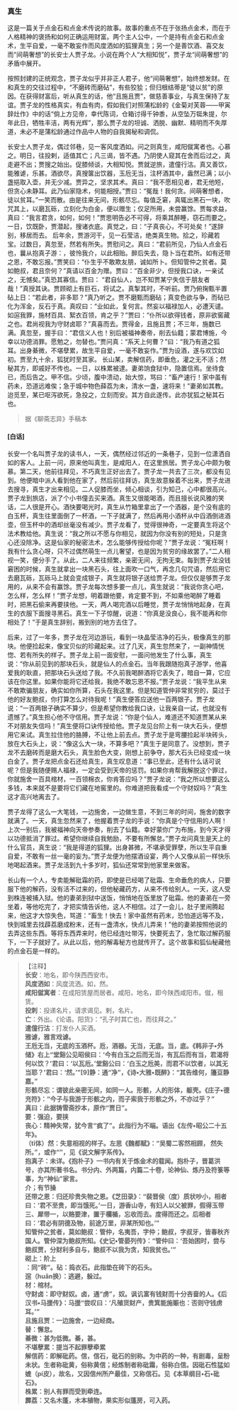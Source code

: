 <script type="text/javascript">
    var head = document.getElementsByTagName('head')[0];
    cssURL = '/public/liao.css';
    linkTag = document.createElement('link');
    linkTag.href = cssURL;
    linkTag.setAttribute('type','text/css');
    linkTag.setAttribute('rel','stylesheet');
    head.appendChild(linkTag);
</script>
### 真生

这是一篇关于点金石和点金术传说的故事。故事的重点不在于张扬点金术，而在于人格精神的褒扬和如何正确运用财富。两个主人公中，一个是持有点金石和点金术，生平自爱，一毫不敢妄作而风度洒如的狐狸真生；另一个是善饮酒、喜交友而“间萌奢想”的长安士人贾子龙。小说在两个人“大相知悦”，贾子龙“间萌奢想”的矛盾中展开。

按照封建的正统观念，贾子龙似乎并非正人君子，他“间萌奢想”，始终想发财。在和真生的交往过程中，“不磨砖而磨砧”，有些狡狯；但归根结蒂是“徒以贫”的原因。在获得财富后，听从真生的话，他“且施且贾”，做慈善事业，与真生保持了友谊。贾子龙的性格真实，有血有肉，假如我们对照蒲松龄的《金菊对芙蓉——甲寅辞灶作》中的话“倘上方见帝，幸代陈词，仓箱讨得千钟黍，从空坠万铤朱提，尔年此日，牺牲丰洁，两有光辉”，那么贾子龙的坦诚、洒脱、幽默、精明而不失厚道，未必不是蒲松龄通过作品中人物的自我揭秘和调侃。

长安士人贾子龙，偶过邻巷，见一客风度洒如。问之则真生，咸阳僦寓者也。心慕之。明日，往投剌，适值其亡；凡三谒，皆不遇。乃阴使人窥其在舍而后过之，真走避不出；贾搜之始出。促膝倾谈，大相知悦。贾就逆旅，遣僮行沽。真又善饮，能雅谑，乐甚。酒欲尽，真搜箧出饮器，玉卮无当，注杯酒其中，盎然已满；以小盏挹取入壶，并无少减。贾异之，坚求其术。真曰：“我不愿相见者，君无他短，但贪心未静耳。此乃仙家隐术，何能相授。”贾曰：“冤哉！我何贪。间萌奢想者，徒以贫耳。”一笑而散。由是往来无间，形骸尽忘。每值乏窘，真辄出黑石一块，吹咒其上，以磨瓦砾，立刻化为白金，便以赠生；仅足所用，未尝赢馀。贾每求益，真曰：“我言君贪，如何，如何！”贾思明告必不可得，将乘其醉睡，窃石而要之。一日，饮既卧，贾潜起，搜诸衣底。真觉之，曰：“子真丧心，不可处矣！”遂辞别，移居而去。
后年余，贾游河干，见一石莹洁，绝类真生物。拾之，珍藏若宝。过数日，真忽至，然若有所失。贾慰问之。真曰：“君前所见，乃仙人点金石也，曩从抱真子游：，彼怜我介，以此相贻。醉后失去，隐卜当在君所。如有还带之恩，不敢忘报。”贾笑曰：“仆生乎不敢欺友朋，诚如所卜。但知管仲之贫者。莫如鲍叔，君且奈何？”真请以百金为赠。贾曰：“百金非少，但授我口诀，一亲试之，无憾矣。”真恐其寡信。贾曰：
“君自仙人，岂不知贾某宁失信于朋友者哉！”真授其诀。贾顾砌上有巨石，将试之。真掣其时，不听前。贾乃俯掬甄半置砧上日：“若此者，非多耶？”真乃听之。贾不磨甄而磨砧；真变色欲与争，而砧已化为浑金，反石于真。真叹曰：“业如此，复何言。然妄以福禄加人，必遭天谴。如逭我罪，施材百具、絮衣百领，肯之乎？”贾曰：“仆所以欲得钱者，原非欲窖藏之也。君尚视我为守财卤耶？”真喜而去。贾得金，且施且贾；不三年，施数已满。真忽至，握手曰：“君信义人也！别后被福神奏帝，削去仙籍；蒙君博施，今幸以功德消罪。愿勉之，勿替也。”贾问真：“系天上何曹？”曰：“我乃有道之狐耳。出身綦微，不堪孽累，故生平自爱，一毫不敢妄作。”贾为设酒，遂与欢饮如初。贾至九十余，狐犹时至其家。
长山某，卖解信药，即垂危，灌之无不活；然秘其方，即戚好不传也。一日，以株累被逮。妻弟饷食狱中，隐置信焉。坐待食已，而后告之。甲不信。少顷，腹中溃动，始大惊，骂曰：“畜产速行！家中虽有药未，恐道远难俟；急于城中物色薛荔为未，清水一盏，速将来！”妻弟如其教。迨觅至，某已呕泻欲死，急投之，立刻而安。其方自此遂传。此亦犹狐之秘其石也。

</section>

> 据《聊斋志异》手稿本

#### [白话]
<aside>

长安一个名叫贾子龙的读书人，一天，偶然经过邻近的一条巷子，见到一位潇洒自如的客人。上前一问，原来他叫真生，是咸阳人，在这里旅居。贾子龙心中颇为敬慕。第二天，他前往拜见，不巧真生正好出去了。贾子龙一共去了三次，都没有见到。他便暗中派人看到他在家了，然后前往拜访，真生故意躲着不出来，贾子龙进去搜寻，真生才出来相见。二人促膝而坐，倾心相谈，引为知己，心中都很高兴。贾子龙到旅店，派了个小书僮去买来酒。真生又很能喝酒，而且擅长说风雅的笑话，二人很是开心。酒快要喝光时，真生从竹箱里拿出了一个酒器，是个没有底的白玉杯，真生往里面倒了一杯酒，一下子就满了，然后再用小酒杯从中舀酒倒进酒壶，但玉杯中的酒却丝毫没有减少。贾子龙看了，觉得很神奇，一定要真生将这个法术教给他。真生说：“我之所以不愿与你相见，就因为你没有别的短处，只是贪心还没除净。这是仙家的秘密法术，怎么能够传授给你呢？”贾子龙说：“冤枉啊！我有什么贪心呀，只不过偶然萌生一点儿奢望，也是因为贫穷的缘故罢了。”二人相视一笑，便分手了。从此，二人来往频繁，亲密无间，无拘无束。每到贾子龙没钱窘困的时候，真生就拿出一块黑石头，往上面吹一口气，再念几句咒语，然后用它去磨瓦砾，瓦砾马上就会变成银子，真生就将银子送给贾子龙。但仅仅是够贾子龙用的，从来不会有赢馀。贾子龙每次想多要一点儿，真生就说：“我说你贪心吧，怎么样，怎么样！”贾子龙想，明着跟他要，肯定要不到，不如乘他喝醉了睡着时，把黑石偷来再要挟他。一天，两人喝完酒以后睡觉，贾子龙悄悄地起身，在真生的衣服下面搜寻黑石。真生一下子惊醒，说道：“你真是没良心，我不能再和你相处了！”于是真生辞别，搬到别的地方去住了。

后来，过了一年多，贾子龙在河边游玩，看到一块晶莹洁净的石头，极像真生的那块。他便捡起来，像宝贝似的珍藏起来。过了几天，真生忽然来了，一副神情恍惚、若有所失的样子。贾子龙上前一面安慰，一面问他发生了什么事，真生说：“你从前见到的那块石头，就是仙人的点金石。当年我跟随抱真子游学，他喜爱我的耿直，把那块石头送给了我。不久前我喝醉酒将它丢失了，暗自一算，它应该在你这里。如果你能将它还给我，我绝不敢忘恩不报。”贾子龙说：“我平生从来不敢欺骗朋友，确实如你所算，石头在我这里。但是知道管仲非常贫穷的，莫过于他的好友鲍叔，你打算怎么对待我呢！”真生便答应送他一百两银子。贾子龙说：“一百两银子确实不算少，但是希望你教给我口诀，让我亲自一试，也就没有遗憾了。”真生担心他不守信用。贾子龙说：“你是个仙人，难道还不知道贾某从来不对朋友失信吗！”真生便将口诀传授给他。贾子龙见台阶上有一块大石头，便想用它来试。真生拉住他的胳膊，不让他上前去点。贾子龙于是弯腰捡起半块砖头，放在大石头上，说：“像这么大一块，不算多吧？”真生于是同意了。没想到，贾子龙不去磨砖而是磨大石头，真生脸色大变，刚想上前争夺，那大石头已经变成一块白金了。贾子龙把点金石还给真生，真生叹息道：“事已至此，还有什么话可说呢？但是我随便赐人福禄，一定会受到天帝的惩罚。如果你肯帮我解脱这个罪过，你就施舍一百具棺材，一百领棉衣，你肯答应吗？”贾子龙说：“我之所以想要这么多钱，本来就不是要将它们藏在地窖里的。你难道把我看成一个守财奴吗？”真生这才高兴地离去了。

贾子龙得了这么一大笔钱，一边施舍，一边做生意，不到三年的时间，施舍的数字就满了。一天，真生忽然来了，他握着贾子龙的手说：“你真是个守信用的人啊！上次一别后，我被福神向天帝参奏，削去了仙籍。幸好蒙你广为布施，到今天才得以功德抵消了罪过。希望你继续自我勉励，不要有所懈怠。”贾子龙问真生是天上的什么官员，真生说：“我是得道的狐狸。出身甚微，不堪承受罪孽，所以生平自重自爱，不敢有一丝一毫的妄为。”贾子龙便为他摆酒设宴，两个人又像从前一样快乐地喝起酒来。贾子龙活到九十多岁时，狐仙还常常到他家里来做客。

长山有一个人，专卖能解砒霜的药，即使是已经喝了砒霜、生命垂危的病人，只要服下他的解药，没有活不过来的，但他秘藏药方，从来不传给别人。一天，这人受到株连被捕入狱。他的妻弟到狱中送饭，悄悄地在饭里放了砒霜。他的妻弟在一旁坐着，等他吃完了，才把实情告诉他，这人不相信。过了一会儿，肚子里闹腾起来，他这才大惊失色，骂道：“畜生！快去！家中虽然有药末，恐怕道远等不及，快到城里去找薜荔磨成粉末，还有一盏清水，快点儿弄来！”他的妻弟按照他说的去弄这些东西。等将东西弄来时，他已经连吐带泻，快要死去了，急忙取过解药服下，一下子就好了。从此以后，他的解毒秘方也就传开了。这个故事和狐仙秘藏他的点金石是一样的。

</aside>

> 【注释】  
<b>长安</b>：地名，即今陕西西安市。  
<b>风度洒如</b>：风度流洒。如，然。  
<b>咸阳僦寓者</b>：在成阳赁屋而居者。咸阳，地名，即今陕西咸阳市。僦，租赁。  
<b>投刺</b>：投递名片，请求谒见。剌，名片。  
<b>亡</b>：外出。《论语。阳货》：“孔子时其亡也，而往拜之。”  
<b>遣僮行沽</b>：打发仆人买酒。  
<b>雅谑，雅言戏谑。  
<b>王卮无当，无底的玉酒杯。卮，酒器。无当，无底。当，底。《韩非子•外储》右上“堂谿公见昭侯曰</b>：‘今有白玉之后而无当，有瓦后而有当，君渴将何以饮？’君曰：‘以瓦卮。’堂谿公曰：‘白玉之卮美，而君不以饮者，以其无当耶？’君曰：‘然。’”[9]静：通“净”，《诗•大雅•既醉》：“其告维何，籩豆静嘉。”  
<b>形骸尽忘</b>：谓彼此亲密无间，如同一人。形骸，人的形体，躯壳。《庄子•德充符》：“今子与我游于形骸之内，而子索我于形骸之外，不亦过乎？”  
<b>真曰</b>：此据铸雪斋抄本，原作“贾日”。  
<b>要</b>：强迫，要挟  
<b>丧心</b>：精神失常，犹今言“疯了”。此指行为不端。语出《左传•昭公二十五年》。  
<b>（tī体）然</b>：失意相视的样子。左思《魏都赋》：“吴蜀二客然相顾， 然失所。”，或作“”，见《说文解字系传》。  
<b>抱真子</b>：未详。《抱朴子》一书内有关于炼金术的载闻。抱朴子，晋葛洪号，亦其所著书名。书分内、外两篇，内篇二十卷，论神仙、炼丹及符箓等事，为“神仙”家言。  
<b>介；有节操  
<b>还带之恩</b>：归还珍贵失物之恩。《芝田录》：“裴晋侯（度）质状吵小，相者曰：‘君不至贵，即当饿死。’一日，游香山寺，有妇人以父被罪，假得玉带三、犀带一，以赂要津，置于欄楯，忘收而去。度得而还之。后相者曰：‘君必有阴德及物，前途万里，非某所知也。’”  
<b>知管仲之贫者，莫如鲍叔</b>：管仲，名夷吾，字仲；鲍叔，字叔牙，皆春秋齐国人。管仲深为鲍叔所知。《史记•管晏列传》：“管仲曰：‘吾始困时，尝与鲍叔贾，分财利多自与，鲍叔不以我为贪，知我贫也。’”  
<b>砌上</b>：阶上  
<b></b>：同“砖”。砧：捣衣石。此指垫在砖下的石头。  
<b>逭（huǎn换）</b>：逃避，躲过。  
<b>材</b>：棺材。  
<b>守财卤</b>：即守财奴。卤，通“虏”，奴。讽讥富有钱财而十分吝啬的人。《后汉书•马援传》：马援“尝叹曰：‘凡殖货财产，贵箕能施赈也：否则守钱虏耳。’”  
<b>且施且贾</b>：一边施舍，一边经商。  
<b>替</b>：懈怠。  
<b>綦微</b>：甚为低微。綦，甚。  
<b>不堪孽累</b>：提当不起罪孽牵累  
<b>解信药</b>：即解砒药。信，信石，砒石的别称。为中药的一种，有剧毒，呈粉未状。生者称砒黄，俗称黄信；经炼制者称砒霜，俗称白信。因砒石性猛如媲（pí皮），故名，又因信州所产最佳，又称信石。见《本草纲目•石•砒石》。  
<b>株累</b>：别人有罪而受到牵连。  
<b>霹荔</b>：又名木蓬，木本植物，果实形似蓬房，可入药。  
